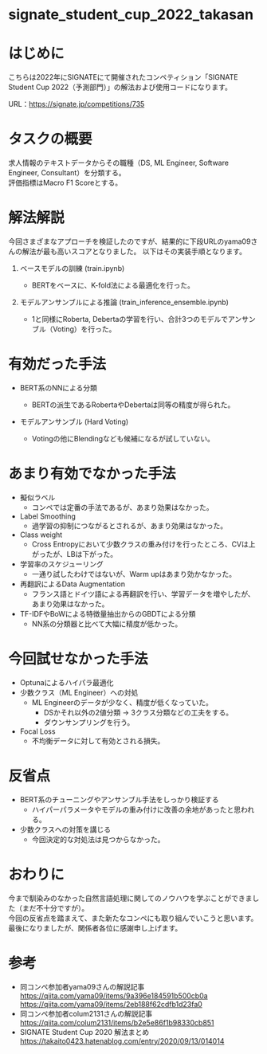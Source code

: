 # signate_student_cup_2022_takasan

# はじめに
こちらは2022年にSIGNATEにて開催されたコンペティション「SIGNATE Student Cup 2022（予測部門）」の解法および使用コードになります。

URL：https://signate.jp/competitions/735

# タスクの概要
求人情報のテキストデータからその職種（DS, ML Engineer, Software Engineer, Consultant）を分類する。  
評価指標はMacro F1 Scoreとする。

# 解法解説
今回さまざまなアプローチを検証したのですが、結果的に下段URLのyama09さんの解法が最も高いスコアとなりました。
以下はその実装手順となります。

1. ベースモデルの訓練 (train.ipynb)　
    - BERTをベースに、K-fold法による最適化を行った。 

2. モデルアンサンブルによる推論 (train_inference_ensemble.ipynb)
    - 1と同様にRoberta, Debertaの学習を行い、合計3つのモデルでアンサンブル（Voting）を行った。

# 有効だった手法

- BERT系のNNによる分類
    - BERTの派生であるRobertaやDebertaは同等の精度が得られた。

- モデルアンサンブル (Hard Voting)
    - Votingの他にBlendingなども候補になるが試していない。

# あまり有効でなかった手法
- 擬似ラベル
    - コンペでは定番の手法であるが、あまり効果はなかった。
- Label Smoothing
    - 過学習の抑制につながるとされるが、あまり効果はなかった。
- Class weight
    - Cross Entropyにおいて少数クラスの重み付けを行ったところ、CVは上がったが、LBは下がった。
- 学習率のスケジューリング
    - 一通り試したわけではないが、Warm upはあまり効かなかった。
- 再翻訳によるData Augmentation
    - フランス語とドイツ語による再翻訳を行い、学習データを増やしたが、あまり効果はなかった。
- TF-IDFやBoWによる特徴量抽出からのGBDTによる分類
    - NN系の分類器と比べて大幅に精度が低かった。

# 今回試せなかった手法
- Optunaによるハイパラ最適化
- 少数クラス（ML Engineer）への対処
    - ML Engineerのデータが少なく、精度が低くなっていた。
        - DSかそれ以外の2値分類 → 3クラス分類などの工夫をする。
        - ダウンサンプリングを行う。
- Focal Loss
    - 不均衡データに対して有効とされる損失。


# 反省点
- BERT系のチューニングやアンサンブル手法をしっかり検証する
    - ハイパーパラメータやモデルの重み付けに改善の余地があったと思われる。
- 少数クラスへの対策を講じる
    - 今回決定的な対処法は見つからなかった。

# おわりに
今まで馴染みのなかった自然言語処理に関してのノウハウを学ぶことができました（まだ不十分ですが）。  
今回の反省点を踏まえて、また新たなコンペにも取り組んでいこうと思います。  
最後になりましたが、関係者各位に感謝申し上げます。

# 参考
- 同コンペ参加者yama09さんの解説記事  
https://qiita.com/yama09/items/9a396e184591b500cb0a
https://qiita.com/yama09/items/2eb188f62cdfb1d23fa0
- 同コンペ参加者colum2131さんの解説記事  
https://qiita.com/colum2131/items/b2e5e86f1b98330cb851
- SIGNATE Student Cup 2020 解法まとめ  
https://takaito0423.hatenablog.com/entry/2020/09/13/014014